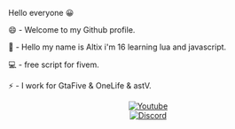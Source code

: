 Hello everyone 😀

😄 - Welcome to my Github profile.

💬 - Hello my name is Altix i'm 16 learning lua and javascript.

💻 - free script for fivem.

⚡ - I work for GtaFive & OneLife & astV.

<p align="center">
  <a href="https://www.youtube.com/channel/UCmrrseP4_6H3duNgZ4_Q6KQ/videos"><img alt="Youtube" src="https://img.shields.io/badge/YouTube-Altix-red?style=flat-square&logo=youtube"></a> <br>
    <a href="https://discord.gg/ndxT9bRYPn"><img alt="Discord" src="https://img.shields.io/badge/Discord-Snails Shop-blue?style=flat-square&logo=discord"></a> <br>
